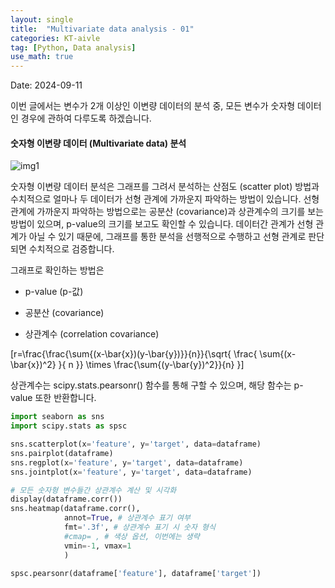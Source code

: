 ```yaml
---
layout: single
title:  "Multivariate data analysis - 01"
categories: KT-aivle
tag: [Python, Data analysis]
use_math: true
---
```


Date: 2024-09-11

이번 글에서는 변수가 2개 이상인 이변량 데이터의 분석 중, 모든 변수가 숫자형 데이터인 경우에 관하여 다루도록 하겠습니다.  

#### 숫자형 이변량 데이터 (Multivariate data) 분석

![img1]()

숫자형 이변량 데이터 분석은 그래프를 그려서 분석하는 산점도 (scatter plot) 방법과 수치적으로 얼마나 두 데이터가 선형 관계에 가까운지 파악하는 방법이 있습니다. 선형 관계에 가까운지 파악하는 방법으로는 공분산 (covariance)과 상관계수의 크기를 보는 방법이 있으며, p-value의 크기를 보고도 확인할 수 있습니다. 데이터간 관계가 선형 관계가 아닐 수 있기 때문에, 그래프를 통한 분석을 선행적으로 수행하고 선형 관계로 판단되면 수치적으로 검증합니다.

그래프로 확인하는 방법은 

* p-value (p-값)

* 공분산 (covariance)

* 상관계수 (correlation covariance)

\[r=\frac{\frac{\sum{(x-\bar{x})(y-\bar{y})}}{n}}{\sqrt{  \frac{  \sum{(x-\bar{x})^2}  }{ n }} \times \frac{\sum{(y-\bar{y})^2}}{n} }\]

상관계수는 scipy.stats.pearsonr() 함수를 통해 구할 수 있으며, 해당 함수는 p-value 또한 반환합니다.

```python
import seaborn as sns
import scipy.stats as spsc

sns.scatterplot(x='feature', y='target', data=dataframe)
sns.pairplot(dataframe)
sns.regplot(x='feature', y='target', data=dataframe)
sns.jointplot(x='feature', y='target', data=dataframe)

# 모든 숫자형 변수들간 상관계수 계산 및 시각화
display(dataframe.corr())
sns.heatmap(dataframe.corr(),
            annot=True, # 상관계수 표기 여부
            fmt='.3f', # 상관계수 표기 시 숫자 형식
            #cmap= , # 색상 옵션, 이번에는 생략
            vmin=-1, vmax=1
            )

spsc.pearsonr(dataframe['feature'], dataframe['target'])
```